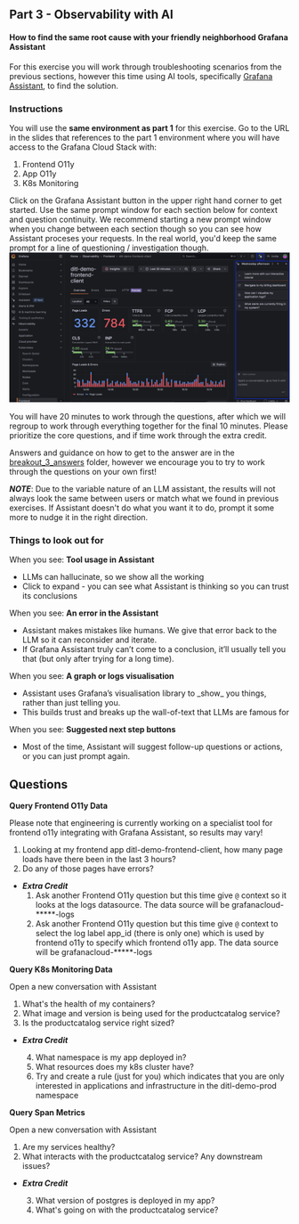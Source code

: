 ## Part 3 - Observability with AI
#### How to find the same root cause with your friendly neighborhood Grafana Assistant
For this exercise you will work through troubleshooting scenarios from the previous sections, however this time using AI tools, specifically [Grafana Assistant](https://grafana.com/docs/grafana-cloud/machine-learning/assistant/), to find the solution.

### Instructions
You will use the __same environment as part 1__ for this exercise. Go to the URL in the slides that references to the part 1 environment where you will have access to the Grafana Cloud Stack with:
1. Frontend O11y
1. App O11y
1. K8s Monitoring

Click on the Grafana Assistant button in the upper right hand corner to get started. Use the same prompt window for each section below for context and question continuity. We recommend starting a new prompt window when you change between each section though so you can see how Assistant proceses your requests. In the real world, you'd keep the same prompt for a line of questioning / investigation though.
![grafana-assistant](/images/breakout_3/0.1-grafana-assistant.png)

You will have 20 minutes to work through the questions, after which we will regroup to work through everything together for the final 10 minutes. Please prioritize the core questions, and if time work through the extra credit.

Answers and guidance on how to get to the answer are in the [breakout_3_answers](./breakout_3_answers) folder, however we encourage you to try to work through the questions on your own first!

___NOTE___: Due to the variable nature of an LLM assistant, the results will not always look the same between users or match what we found in previous exercises. If Assistant doesn't do what you want it to do, prompt it some more to nudge it in the right direction.

### Things to look out for

When you see: **Tool usage in Assistant**

* LLMs can hallucinate, so we show all the working  
* Click to expand \- you can see what Assistant is thinking so you can trust its conclusions

When you see: **An error in the Assistant**

* Assistant makes mistakes like humans. We give that error back to the LLM so it can reconsider and iterate.  
* If Grafana Assistant truly can’t come to a conclusion, it’ll usually tell you that (but only after trying for a long time).

When you see: **A graph or logs visualisation**

* Assistant uses Grafana’s visualisation library to \_show\_ you things, rather than just telling you.  
* This builds trust and breaks up the wall-of-text that LLMs are famous for

When you see: **Suggested next step buttons**

* Most of the time, Assistant will suggest follow-up questions or actions, or you can just prompt again.

## Questions
**Query Frontend O11y Data**

Please note that engineering is currently working on a specialist tool for frontend o11y integrating with Grafana Assistant, so results may vary! 
1. Looking at my frontend app ditl-demo-frontend-client, how many page loads have there been in the last 3 hours?
1. Do any of those pages have errors?
- ___Extra Credit___
    1. Ask another Frontend O11y question but this time give `@` context so it looks at the logs datasource. The data source will be grafanacloud-*****-logs
    1. Ask another Frontend O11y question but this time give `@` context to select the log label app_id (there is only one) which is used by frontend o11y to specify which frontend o11y app. The data source will be grafanacloud-*****-logs

**Query K8s Monitoring Data**

Open a new conversation with Assistant
1. What's the health of my containers?
2. What image and version is being used for the productcatalog service?
3. Is the productcatalog service right sized? 
- ___Extra Credit___
   
    4. What namespace is my app deployed in?
    5. What resources does my k8s cluster have?
    6. Try and create a rule (just for you) which indicates that you are only interested in applications and infrastructure in the ditl-demo-prod namespace

**Query Span Metrics**

Open a new conversation with Assistant
1. Are my services healthy?
2. What interacts with the productcatalog service? Any downstream issues?
- ___Extra Credit___ 

    3. What version of postgres is deployed in my app?
    4. What's going on with the productcatalog service?
